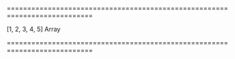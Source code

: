 <!--**
/*-------------------------------------------
    Auto-generated file. Do not modify.
-------------------------------------------

**-->
===========================================================================
<!--default-->[1, 2, 3, 4, 5]<!--/default-->
<!--type-->Array<Number><!--/type-->
===========================================================================

<!--shortDescription-->

<!--/shortDescription-->

<!--fullDescription-->

<!--/fullDescription-->